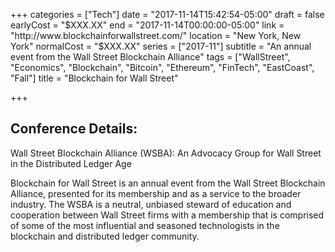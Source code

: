 +++
categories = ["Tech"]
date = "2017-11-14T15:42:54-05:00"
draft = false
earlyCost = "$XXX.XX"
end = "2017-11-14T00:00:00-05:00"
link = "http://www.blockchainforwallstreet.com/"
location = "New York, New York"
normalCost = "$XXX.XX"
series = ["2017-11"]
subtitle = "An annual event from the Wall Street Blockchain Alliance"
tags = ["WallStreet", "Economics", "Blockchain", "Bitcoin", "Ethereum", "FinTech", "EastCoast", "Fall"]
title = "Blockchain for Wall Street"

+++


## Conference Details:

Wall Street Blockchain Alliance (WSBA): An Advocacy Group for Wall Street in the Distributed Ledger Age

Blockchain for Wall Street is an annual event from the Wall Street Blockchain Alliance, presented for its membership and as a service to the broader industry. The WSBA is a neutral, unbiased steward of education and cooperation between Wall Street firms with a membership that is comprised of some of the most influential and seasoned technologists in the blockchain and distributed ledger community.